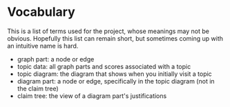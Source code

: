 # Vocabulary

This is a list of terms used for the project, whose meanings may not be obvious. Hopefully this list can remain short, but sometimes coming up with an intuitive name is hard.

- graph part: a node or edge
- topic data: all graph parts and scores associated with a topic
- topic diagram: the diagram that shows when you initially visit a topic
- diagram part: a node or edge, specifically in the topic diagram (not in the claim tree)
- claim tree: the view of a diagram part's justifications
